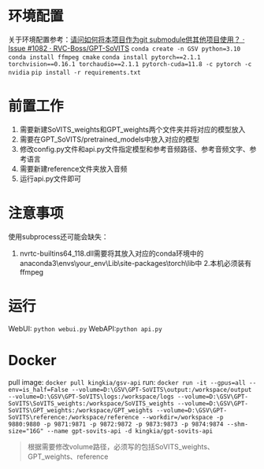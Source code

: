 # 环境配置
关于环境配置参考：[请问如何将本项目作为git submodule供其他项目使用？ · Issue #1082 · RVC-Boss/GPT-SoVITS](https://github.com/RVC-Boss/GPT-SoVITS/issues/1082)
`conda create -n GSV python=3.10`
`conda install ffmpeg cmake`
`conda install pytorch==2.1.1 torchvision==0.16.1 torchaudio==2.1.1 pytorch-cuda=11.8 -c pytorch -c nvidia`
`pip install -r requirements.txt`

# 前置工作
1. 需要新建SoVITS_weights和GPT_weights两个文件夹并将对应的模型放入
2. 需要在GPT_SoVITS/pretrained_models中放入对应的模型
3. 修改config.py文件和api.py文件指定模型和参考音频路径、参考音频文字、参考语言
4. 需要新建reference文件夹放入音频
5. 运行api.py文件即可

# 注意事项
使用subprocess还可能会缺失：
1. nvrtc-builtins64_118.dll需要将其放入对应的conda环境中的anaconda3\envs\your_env\Lib\site-packages\torch\lib中
2.本机必须装有ffmpeg

# 运行
WebUI: `python webui.py`
WebAPI:`python api.py`

# Docker
pull image: `docker pull kingkia/gsv-api`
run: `docker run -it --gpus=all --env=is_half=False --volume=D:\GSV\GPT-SoVITS\output:/workspace/output --volume=D:\GSV\GPT-SoVITS\logs:/workspace/logs --volume=D:\GSV\GPT-SoVITS\SoVITS_weights:/workspace/SoVITS_weights --volume=D:\GSV\GPT-SoVITS\GPT_weights:/workspace/GPT_weights --volume=D:\GSV\GPT-SoVITS\reference:/workspace/reference --workdir=/workspace -p 9880:9880 -p 9871:9871 -p 9872:9872 -p 9873:9873 -p 9874:9874 --shm-size="16G" --name gpt-sovits-api -d kingkia/gpt-sovits-api`
> 根据需要修改volume路径，必须写的包括SoVITS_weights、GPT_weights、reference